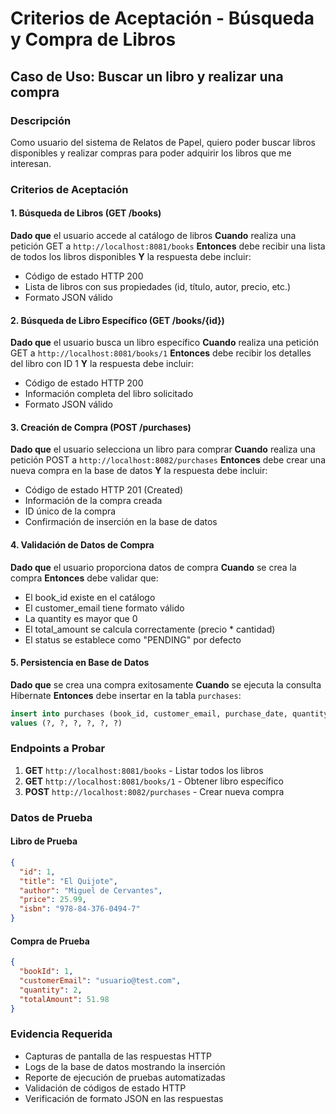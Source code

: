 # Criterios de Aceptación - Búsqueda y Compra de Libros

## Caso de Uso: Buscar un libro y realizar una compra

### Descripción
Como usuario del sistema de Relatos de Papel, quiero poder buscar libros disponibles y realizar compras para poder adquirir los libros que me interesan.

### Criterios de Aceptación

#### 1. Búsqueda de Libros (GET /books)
**Dado que** el usuario accede al catálogo de libros
**Cuando** realiza una petición GET a `http://localhost:8081/books`
**Entonces** debe recibir una lista de todos los libros disponibles
**Y** la respuesta debe incluir:
- Código de estado HTTP 200
- Lista de libros con sus propiedades (id, título, autor, precio, etc.)
- Formato JSON válido

#### 2. Búsqueda de Libro Específico (GET /books/{id})
**Dado que** el usuario busca un libro específico
**Cuando** realiza una petición GET a `http://localhost:8081/books/1`
**Entonces** debe recibir los detalles del libro con ID 1
**Y** la respuesta debe incluir:
- Código de estado HTTP 200
- Información completa del libro solicitado
- Formato JSON válido

#### 3. Creación de Compra (POST /purchases)
**Dado que** el usuario selecciona un libro para comprar
**Cuando** realiza una petición POST a `http://localhost:8082/purchases`
**Entonces** debe crear una nueva compra en la base de datos
**Y** la respuesta debe incluir:
- Código de estado HTTP 201 (Created)
- Información de la compra creada
- ID único de la compra
- Confirmación de inserción en la base de datos

#### 4. Validación de Datos de Compra
**Dado que** el usuario proporciona datos de compra
**Cuando** se crea la compra
**Entonces** debe validar que:
- El book_id existe en el catálogo
- El customer_email tiene formato válido
- La quantity es mayor que 0
- El total_amount se calcula correctamente (precio * cantidad)
- El status se establece como "PENDING" por defecto

#### 5. Persistencia en Base de Datos
**Dado que** se crea una compra exitosamente
**Cuando** se ejecuta la consulta Hibernate
**Entonces** debe insertar en la tabla `purchases`:
```sql
insert into purchases (book_id, customer_email, purchase_date, quantity, status, total_amount) 
values (?, ?, ?, ?, ?, ?)
```

### Endpoints a Probar

1. **GET** `http://localhost:8081/books` - Listar todos los libros
2. **GET** `http://localhost:8081/books/1` - Obtener libro específico
3. **POST** `http://localhost:8082/purchases` - Crear nueva compra

### Datos de Prueba

#### Libro de Prueba
```json
{
  "id": 1,
  "title": "El Quijote",
  "author": "Miguel de Cervantes",
  "price": 25.99,
  "isbn": "978-84-376-0494-7"
}
```

#### Compra de Prueba
```json
{
  "bookId": 1,
  "customerEmail": "usuario@test.com",
  "quantity": 2,
  "totalAmount": 51.98
}
```

### Evidencia Requerida
- Capturas de pantalla de las respuestas HTTP
- Logs de la base de datos mostrando la inserción
- Reporte de ejecución de pruebas automatizadas
- Validación de códigos de estado HTTP
- Verificación de formato JSON en las respuestas 
